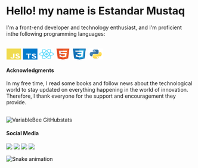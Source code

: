 # Hello! my name is Estandar Mustaq

I'm a front-end developer and technology enthusiast, and I'm proficient inthe following programming languages:

<div style="display: inline_block"><br>
  <img align="center" alt="Rafa-Js" height="30" width="40" src="https://raw.githubusercontent.com/devicons/devicon/master/icons/javascript/javascript-plain.svg">
  <img align="center" alt="Rafa-Ts" height="30" width="40" src="https://raw.githubusercontent.com/devicons/devicon/master/icons/typescript/typescript-plain.svg">
  <img align="center" alt="Rafa-React" height="30" width="40" src="https://raw.githubusercontent.com/devicons/devicon/master/icons/react/react-original.svg">
  <img align="center" alt="Rafa-HTML" height="30" width="40" src="https://raw.githubusercontent.com/devicons/devicon/master/icons/html5/html5-original.svg">
  <img align="center" alt="Rafa-CSS" height="30" width="40" src="https://raw.githubusercontent.com/devicons/devicon/master/icons/css3/css3-original.svg">
  <img align="center" alt="Rafa-Python" height="30" width="40"
  src="https://raw.githubusercontent.com/devicons/devicon/master/icons/python/python-original.svg">
</div>

#### Acknowledgments
In my free time, I read some books and follow news about the
technological world to stay updated on everything happening in the
world of innovation. Therefore, I thank everyone for the support and
encouragement they provide.

## 

![VariableBee GitHubstats](https://github-readme-stats.vercel.app/api?username=EstandarMustaq&show_icons=true&theme=gotham)

#### Social Media

<div>
  <a href="https://t.me/aibitcode" target="_bank"><img src="https://img.shields.io/badge/Telegram-2CA5E0?style=for-the-badge&logo=telegram&logoColor=white" target="_blank"></a> 
  <a href="mailto:estandarmustaque@hotmail.com"><img src="https://img.shields.io/badge/Microsoft_Outlook-0078D4?style=for-the-badge&logo=microsoft-outlook&logoColor=white" target="_blank"></a>
   <a href="https://api.whatsapp.com/send?phone=258874588177" target="_blank"><img src="https://img.shields.io/badge/WhatsApp-25D366?style=for-the-badge&logo=whatsapp&logoColor=white" target="_blank"></a>
   <a href="https://www.facebook.com/juniorestandar.mustaque"
  target="_blank"><img
  src="https://img.shields.io/badge/Facebook-1877F2?style=for-the-badge&logo=facebook&logoColor=white"
  target="_blank"></a> 
</div>

<!---
EstandarMustaq/EstandarMustaq is a ✨ special ✨ repository because its `README.md` (this file) appears on your GitHub profile.
You can click the Preview link to take a look at your changes.
--->

![Snake animation](https://github.com/EstandarMustaq/EstandarMustaq/blob/output/github-contribution-grid-snake.svg)
